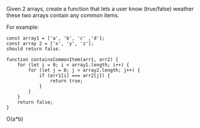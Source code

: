Given 2 arrays, create a function that lets a user know (true/false) weather these two arrays contain any common items.

For example: 
```
const array1 = ['a', 'b', 'c' ,'d'];
const array 2 = ['x', 'y', 'z'];
should return false.
```

```
function containsCommonItem(arr1, arr2) {
    for (let i = 0; i < array1.length; i++) {
        for (let j = 0; j < array2.length; j++) {
            if (arr1[i] === arr2[j]) {
                return true;
            }
        }
    }
    return false;
}
```
O(a*b)



